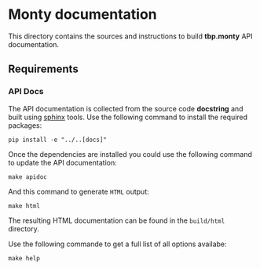 # Monty documentation

This directory contains the sources and instructions to build **tbp.monty** 
API documentation.

## Requirements

### API Docs

The API documentation is collected from the source code **docstring** and built
using [sphinx](https://www.sphinx-doc.org/en/master/) tools. Use the following command to
install the required packages:

    pip install -e "../..[docs]"

Once the dependencies are installed you could use the following command to 
update the API documentation:

    make apidoc

And this command to generate `HTML` output:

    make html

The resulting HTML documentation can be found in the `build/html` directory.

Use the following commande to get a full list of all options availabe:

    make help

